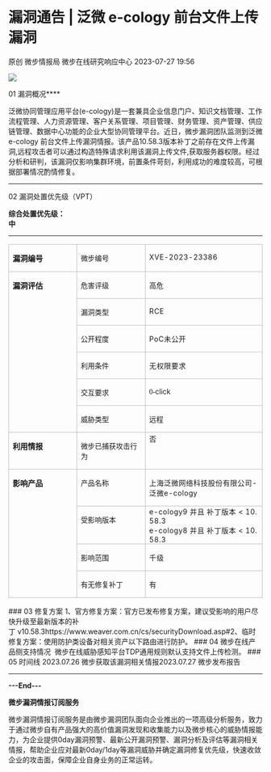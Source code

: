 #  漏洞通告 | 泛微 e-cology 前台文件上传漏洞   
原创 微步情报局  微步在线研究响应中心   2023-07-27 19:56  
  
![](https://mmbiz.qpic.cn/mmbiz_png/fFyp1gWjicMKNkm4Pg1Ed6nv0proxQLEKJ2CUCIficfAwKfClJ84puialc9eER0oaibMn1FDUpibeK1t1YvgZcLYl3A/640?wx_fmt=png&wxfrom=5&wx_lazy=1&wx_co=1 "")  
  
01 漏洞概况****  
  
  
  
泛微协同管理应用平台(e-cology)是一套兼具企业信息门户、知识文档管理、工作流程管理、人力资源管理、客户关系管理、项目管理、财务管理、资产管理、供应链管理、数据中心功能的企业大型协同管理平台。近日，微步漏洞团队监测到泛微 e-cology 前台文件上传漏洞情报。该产品10.58.3版本补丁之前存在文件上传漏洞,远程攻击者可以通过构造特殊请求利用该漏洞上传文件,获取服务器权限。经过分析和研判，该漏洞仅影响集群环境，前置条件苛刻，利用成功的难度较高，可根据部署情况酌情修复。  
****  
  
02 漏洞处置优先级（VPT）  
  
  
  
**综合处置优先级：**  
**中**  
****  
  
<table><tbody style="visibility: visible;"><tr style="height: 23.3pt;visibility: visible;"><td style="border-color: rgb(191, 191, 191);border-style: solid;border-width: 1pt;padding: 0cm 5.4pt;word-break: break-all;visibility: visible;" width="111" valign="top" height="23"><p style="visibility: visible;"><strong style="visibility: visible;"><span style="font-size: 15px;visibility: visible;">漏洞编号</span></strong></p></td><td style="border-color: rgb(191, 191, 191) rgb(191, 191, 191) rgb(191, 191, 191) currentcolor;border-style: solid solid solid none;border-width: 1pt 1pt 1pt medium;padding: 0cm 5.4pt;word-break: break-all;visibility: visible;" width="76" valign="top" height="23"><p style="visibility: visible;"><span style="font-size: 14px;visibility: visible;">微步编号</span></p></td><td style="border-color: rgb(191, 191, 191) rgb(191, 191, 191) rgb(191, 191, 191) currentcolor;border-style: solid solid solid none;border-width: 1pt 1pt 1pt medium;padding: 0cm 5.4pt;word-break: break-all;visibility: visible;" width="227" valign="top" height="23"><p style="visibility: visible;"><span style="font-size: 14px;letter-spacing: 0.578px;text-decoration: rgba(0, 0, 0, 0.9);visibility: visible;"></span><span style="font-size: 14px;letter-spacing: 0.578px;text-decoration: rgba(0, 0, 0, 0.9);visibility: visible;"><span style="font-size: 14px;letter-spacing: 0.578px;text-decoration: rgba(0, 0, 0, 0.9);visibility: visible;"><span style="font-size: 14px;letter-spacing: 0.578px;text-decoration: rgba(0, 0, 0, 0.9);">XVE-2023-23386</span></span></span><span style="font-size: 14px;letter-spacing: 0.578px;text-decoration: rgba(0, 0, 0, 0.9);visibility: visible;"><span style="font-size: 14px;letter-spacing: 0.578px;text-decoration: rgba(0, 0, 0, 0.9);visibility: visible;"><span style="font-size: 14px;letter-spacing: 0.578px;text-decoration: rgba(0, 0, 0, 0.9);visibility: visible;"></span></span></span><span style="font-size: 14px;letter-spacing: 0.578px;text-decoration: rgba(0, 0, 0, 0.9);visibility: visible;"></span></p></td></tr><tr style="height: 23.3pt;visibility: visible;"><td rowspan="6" style="border-color: currentcolor rgb(191, 191, 191) rgb(191, 191, 191);border-style: none solid solid;border-width: medium 1pt 1pt;padding: 0cm 5.4pt;visibility: visible;" width="131" valign="top" height="23"><p style="visibility: visible;"><strong style="visibility: visible;"><span style="font-size: 15px;visibility: visible;">漏洞评估</span></strong></p></td><td style="border-color: currentcolor rgb(191, 191, 191) rgb(191, 191, 191) currentcolor;border-style: none solid solid none;border-width: medium 1pt 1pt medium;padding: 0cm 5.4pt;visibility: visible;" width="76" valign="top" height="23"><p style="visibility: visible;"><span style="font-size: 14px;visibility: visible;">危害评级</span></p></td><td style="border-color: currentcolor rgb(191, 191, 191) rgb(191, 191, 191) currentcolor;border-style: none solid solid none;border-width: medium 1pt 1pt medium;padding: 0cm 5.4pt;word-break: break-all;visibility: visible;" width="227" valign="top" height="23"><p style="visibility: visible;"><span style="font-size: 14px;visibility: visible;">高危</span></p></td></tr><tr style="height: 23.3pt;visibility: visible;"><td style="border-color: currentcolor rgb(191, 191, 191) rgb(191, 191, 191) currentcolor;border-style: none solid solid none;border-width: medium 1pt 1pt medium;padding: 0cm 5.4pt;visibility: visible;" width="132" valign="top" height="23"><p style="visibility: visible;"><span style="font-size: 14px;visibility: visible;">漏洞类型</span></p></td><td style="border-color: currentcolor rgb(191, 191, 191) rgb(191, 191, 191) currentcolor;border-style: none solid solid none;border-width: medium 1pt 1pt medium;padding: 0cm 5.4pt;word-break: break-all;visibility: visible;" width="235" valign="top" height="23"><p style="visibility: visible;"><span style="font-size: 14px;letter-spacing: 0.578px;text-decoration: rgba(0, 0, 0, 0.9);">RCE</span><span style="font-size: 14px;letter-spacing: 0.578px;text-decoration: rgba(0, 0, 0, 0.9);visibility: visible;"><span style="font-size: 14px;letter-spacing: 0.578px;text-decoration: rgba(0, 0, 0, 0.9);visibility: visible;"></span></span></p></td></tr><tr style="visibility: visible;"><td style="border-color: currentcolor rgb(191, 191, 191) rgb(191, 191, 191) currentcolor;border-style: none solid solid none;border-width: medium 1pt 1pt medium;padding: 0cm 5.4pt;visibility: visible;" width="132" valign="top"><p style="visibility: visible;"><span style="font-size: 14px;">公开程度</span></p></td><td style="border-color: currentcolor rgb(191, 191, 191) rgb(191, 191, 191) currentcolor;border-style: none solid solid none;border-width: medium 1pt 1pt medium;padding: 0cm 5.4pt;word-break: break-all;" width="235" valign="top"><p><span style="font-size: 14px;"><span style="font-size: 14px;letter-spacing: 0.578px;text-decoration: rgba(0, 0, 0, 0.9);">PoC未公开</span></span></p></td></tr><tr style="mso-yfti-irow:4;"><td style="border-color: currentcolor rgb(191, 191, 191) rgb(191, 191, 191) currentcolor;border-style: none solid solid none;border-width: medium 1pt 1pt medium;padding: 0cm 5.4pt;" width="132" valign="top"><p><span style="font-size: 14px;">利用条件</span></p></td><td style="border-color: currentcolor rgb(191, 191, 191) rgb(191, 191, 191) currentcolor;border-style: none solid solid none;border-width: medium 1pt 1pt medium;padding: 0cm 5.4pt;word-break: break-all;" width="235" valign="top"><p><span style="font-size: 14px;letter-spacing: 0.578px;text-decoration: rgba(0, 0, 0, 0.9);"></span><span style="font-size: 14px;letter-spacing: 0.578px;text-decoration: rgba(0, 0, 0, 0.9);"></span><span style="font-size: 14px;letter-spacing: 0.578px;text-decoration: rgba(0, 0, 0, 0.9);">无权限要求</span></p></td></tr><tr style="mso-yfti-irow:5;"><td style="border-color: currentcolor rgb(191, 191, 191) rgb(191, 191, 191) currentcolor;border-style: none solid solid none;border-width: medium 1pt 1pt medium;padding: 0cm 5.4pt;" width="132" valign="top"><p><span style="font-size: 14px;">交互要求</span></p></td><td style="border-color: currentcolor rgb(191, 191, 191) rgb(191, 191, 191) currentcolor;border-style: none solid solid none;border-width: medium 1pt 1pt medium;padding: 0cm 5.4pt;word-break: break-all;" width="235" valign="top"><p><span style="font-size: 14px;"><span style="font-size: 14px;font-family: 黑体;" lang="EN-US">0-</span>click</span></p></td></tr><tr style="mso-yfti-irow:6;"><td style="border-color: currentcolor rgb(191, 191, 191) rgb(191, 191, 191) currentcolor;border-style: none solid solid none;border-width: medium 1pt 1pt medium;padding: 0cm 5.4pt;" width="132" valign="top"><p><span style="font-size: 14px;">威胁类型</span></p></td><td style="border-color: currentcolor rgb(191, 191, 191) rgb(191, 191, 191) currentcolor;border-style: none solid solid none;border-width: medium 1pt 1pt medium;padding: 0cm 5.4pt;word-break: break-all;" width="235" valign="top"><p><span style="font-size: 14px;">远程</span></p></td></tr><tr style="mso-yfti-irow:7;"><td rowspan="1" style="border-color: currentcolor rgb(191, 191, 191) rgb(191, 191, 191);border-style: none solid solid;border-width: medium 1pt 1pt;padding: 0cm 5.4pt;" width="131" valign="top"><p><strong><span style="font-size: 15px;">利用情报</span></strong></p></td><td style="border-color: currentcolor rgb(191, 191, 191) rgb(191, 191, 191) currentcolor;border-style: none solid solid none;border-width: medium 1pt 1pt medium;padding: 0cm 5.4pt;word-break: break-all;" width="76" valign="top"><p><span style="font-size: 14px;">微步已捕获攻击行为</span></p></td><td style="border-color: currentcolor rgb(191, 191, 191) rgb(191, 191, 191) currentcolor;border-style: none solid solid none;border-width: medium 1pt 1pt medium;padding: 0cm 5.4pt;word-break: break-all;" width="227" valign="top"><section style="line-height: 1.6em;text-align: justify;margin: 0px;text-indent: 0em;"><span style="font-size: 14px;letter-spacing: 0.578px;text-decoration: rgba(0, 0, 0, 0.9);">否</span><span style="font-size: 14px;"></span></section></td></tr><tr style="mso-yfti-irow:9;"><td rowspan="4" style="border-color: currentcolor rgb(191, 191, 191) rgb(191, 191, 191);border-style: none solid solid;border-width: medium 1pt 1pt;padding: 0cm 5.4pt;" width="131" valign="top"><p><strong><span style="font-size: 15px;">影响产品</span></strong></p></td><td style="border-color: currentcolor rgb(191, 191, 191) rgb(191, 191, 191) currentcolor;border-style: none solid solid none;border-width: medium 1pt 1pt medium;padding: 0cm 5.4pt;" width="76" valign="top"><p><span style="font-size: 14px;">产品名称</span></p></td><td style="border-color: currentcolor rgb(191, 191, 191) rgb(191, 191, 191) currentcolor;border-style: none solid solid none;border-width: medium 1pt 1pt medium;padding: 0cm 5.4pt;word-break: break-all;" width="227" valign="top"><p><span style="font-size: 14px;letter-spacing: 0.578px;text-decoration: rgba(0, 0, 0, 0.9);"><span style="font-size: 14px;letter-spacing: 0.578px;text-decoration: rgba(0, 0, 0, 0.9);"></span></span><span style="font-size: 14px;letter-spacing: 0.578px;text-decoration: rgba(0, 0, 0, 0.9);">上海泛微网络科技股份有限公司-泛微e-cology</span></p></td></tr><tr style="mso-yfti-irow:10;"><td style="border-color: currentcolor rgb(191, 191, 191) rgb(191, 191, 191) currentcolor;border-style: none solid solid none;border-width: medium 1pt 1pt medium;padding: 0cm 5.4pt;word-break: break-all;" width="132" valign="top"><p><span style="font-size: 14px;">受影响版本</span></p></td><td style="border-color: currentcolor rgb(191, 191, 191) rgb(191, 191, 191) currentcolor;border-style: none solid solid none;border-width: medium 1pt 1pt medium;padding: 0cm 5.4pt;word-break: break-all;" width="235" valign="top"><span style="font-size: 14px;letter-spacing: 0.578px;text-decoration: rgba(0, 0, 0, 0.9);">e-cology9 并且 补丁版本 &lt; 10.58.3<br/>e-cology8 并且 补丁版本 &lt; 10.58.3</span><br/><section style="line-height: 1.6em;text-align: justify;margin: 0px;text-indent: 0em;"><span style=""></span></section><section style="line-height: 1.6em;text-align: justify;margin: 0px;text-indent: 0em;"><span style="font-size: 14px;letter-spacing: 0.578px;text-decoration: rgba(0, 0, 0, 0.9);"></span></section><section style="line-height: 1.6em;text-align: justify;margin: 0px;text-indent: 0em;"><span style="font-size: 14px;letter-spacing: 0.578px;text-decoration: rgba(0, 0, 0, 0.9);"></span></section></td></tr><tr style="mso-yfti-irow:11;"><td style="border-color: currentcolor rgb(191, 191, 191) rgb(191, 191, 191) currentcolor;border-style: none solid solid none;border-width: medium 1pt 1pt medium;padding: 0cm 5.4pt;" width="132" valign="top"><p><span style="font-size: 14px;">影响范围</span></p></td><td style="border-color: currentcolor rgb(191, 191, 191) rgb(191, 191, 191) currentcolor;border-style: none solid solid none;border-width: medium 1pt 1pt medium;padding: 0cm 5.4pt;word-break: break-all;" width="235" valign="top"><p><span style="font-size: 14px;"><span style="font-size: 14px;letter-spacing: 0.578px;text-decoration: rgba(0, 0, 0, 0.9);"><span style="font-size: 14px;letter-spacing: 0.578px;text-decoration: rgba(0, 0, 0, 0.9);">千级</span></span></span></p></td></tr><tr style="mso-yfti-irow:12;mso-yfti-lastrow:yes;height:26.7pt;"><td style="border-color: currentcolor rgb(191, 191, 191) rgb(191, 191, 191) currentcolor;border-style: none solid solid none;border-width: medium 1pt 1pt medium;padding: 0cm 5.4pt;" width="132" valign="top" height="26"><p><span style="font-size: 14px;">有无修复补丁</span></p></td><td style="border-color: currentcolor rgb(191, 191, 191) rgb(191, 191, 191) currentcolor;border-style: none solid solid none;border-width: medium 1pt 1pt medium;padding: 0cm 5.4pt;word-break: break-all;" width="235" valign="top" height="26"><p><span style="font-size: 14px;">有</span></p></td></tr></tbody></table>  
### 03 修复方案 1、官方修复方案：官方已发布修复方案，建议受影响的用户尽快升级至最新版本的补丁 v10.58.3https://www.weaver.com.cn/cs/securityDownload.asp#2、临时修复方案：使用防护类设备对相关资产以下路由进行防护。  
### 04 微步在线产品侧支持情况  微步在线威胁感知平台TDP通用规则默认支持文件上传检测。  
### 05 时间线 2023.07.26 微步获取该漏洞相关情报2023.07.27 微步发布报告  
  
****  
**---End---**  
  
  
**微步漏洞情报订阅服务**  
  
微步漏洞情报订阅服务是由微步漏洞团队面向企业推出的一项高级分析服务，致力于通过微步自有产品强大的高价值漏洞发现和收集能力以及微步核心的威胁情报能力，为企业提供0day漏洞预警、最新公开漏洞预警、漏洞分析及评估等漏洞相关情报，帮助企业应对最新0day/1day等漏洞威胁并确定漏洞修复优先级，快速收敛企业的攻击面，保障企业自身业务的正常运转。  
  
